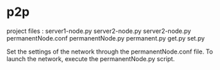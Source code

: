 # p2p

project files : server1-node.py server2-node.py server2-node.py permanentNode.conf permanentNode.py permanent.py get.py set.py

Set the settings of the network through the permanentNode.conf file. To launch the network, execute the permanentNode.py script.
